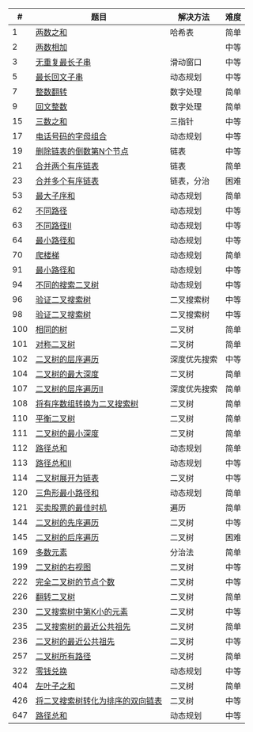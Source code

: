 | # | 题目 | 解决方法 | 难度 |
|---| ----- | -------- | ---------- |
|1|[两数之和](https://github.com/enjoycgr/leetcode/blob/master/1/1.go)|哈希表|简单
|2|[两数相加](https://github.com/enjoycgr/leetcode/blob/master/2/2.go)| |中等
|3|[无重复最长子串](https://github.com/enjoycgr/leetcode/blob/master/3/3.go)|滑动窗口|中等
|5|[最长回文子串](https://github.com/enjoycgr/leetcode/blob/master/5/5.go)|动态规划|中等
|7|[整数翻转](https://github.com/enjoycgr/leetcode/blob/master/7/7.go)|数字处理|简单
|9|[回文整数](https://github.com/enjoycgr/leetcode/blob/master/9/9.go)|数字处理|简单
|15|[三数之和](https://github.com/enjoycgr/leetcode/blob/master/15/15.go)|三指针|中等
|17|[电话号码的字母组合](https://github.com/enjoycgr/leetcode/blob/master/3/3.go)|动态规划|中等
|19|[删除链表的倒数第N个节点](https://github.com/enjoycgr/leetcode/blob/master/19/19.go)|链表|中等
|21|[合并两个有序链表](https://github.com/enjoycgr/leetcode/blob/master/21/21.go)|链表|简单
|23|[合并多个有序链表](https://github.com/enjoycgr/leetcode/blob/master/23/23.go)|链表，分治|困难
|53|[最大子序和](https://github.com/enjoycgr/leetcode/blob/master/53/53.go)|动态规划|简单
|62|[不同路径](https://github.com/enjoycgr/leetcode/blob/master/62/62.go)|动态规划|中等
|63|[不同路径II](https://github.com/enjoycgr/leetcode/blob/master/63/63.go)|动态规划|中等
|64|[最小路径和](https://github.com/enjoycgr/leetcode/blob/master/64/64.go)|动态规划|中等
|70|[爬楼梯](https://github.com/enjoycgr/leetcode/blob/master/70/70.go)|动态规划|简单
|91|[最小路径和](https://github.com/enjoycgr/leetcode/blob/master/91/91.go)|动态规划|中等
|94|[不同的搜索二叉树](https://github.com/enjoycgr/leetcode/blob/master/94/94.go)|动态规划|中等
|96|[验证二叉搜索树](https://github.com/enjoycgr/leetcode/blob/master/98/98.go)|二叉搜索树|中等
|98|[验证二叉搜索树](https://github.com/enjoycgr/leetcode/blob/master/98/98.go)|二叉搜索树|中等
|100|[相同的树](https://github.com/enjoycgr/leetcode/blob/master/100/100.go)|二叉树|简单
|101|[对称二叉树](https://github.com/enjoycgr/leetcode/blob/master/101/101.go)|二叉树|简单
|102|[二叉树的层序遍历](https://github.com/enjoycgr/leetcode/blob/master/102/102.go)|深度优先搜索|中等
|104|[二叉树的最大深度](https://github.com/enjoycgr/leetcode/blob/master/104/104.go)|二叉树|简单
|107|[二叉树的层序遍历II](https://github.com/enjoycgr/leetcode/blob/master/107/107.go)|深度优先搜索|简单
|108|[将有序数组转换为二叉搜索树](https://github.com/enjoycgr/leetcode/blob/master/108/108.go)|二叉树|简单
|110|[平衡二叉树](https://github.com/enjoycgr/leetcode/blob/master/110/110.go)|二叉树|简单
|111|[二叉树的最小深度](https://github.com/enjoycgr/leetcode/blob/master/111/111.go)|二叉树|简单
|112|[路径总和](https://github.com/enjoycgr/leetcode/blob/master/112/112.go)|动态规划|简单
|113|[路径总和II](https://github.com/enjoycgr/leetcode/blob/master/113/113.go)|动态规划|中等
|114|[二叉树展开为链表](https://github.com/enjoycgr/leetcode/blob/master/114/114.go)|二叉树|中等
|120|[三角形最小路径和  ](https://github.com/enjoycgr/leetcode/blob/master/120/120.go)|动态规划|简单
|121|[买卖股票的最佳时机](https://github.com/enjoycgr/leetcode/blob/master/121/121.go)|遍历|简单
|144|[二叉树的先序遍历](https://github.com/enjoycgr/leetcode/blob/master/144/144.go)|二叉树|中等
|145|[二叉树的后序遍历](https://github.com/enjoycgr/leetcode/blob/master/145/145.go)|二叉树|困难
|169|[多数元素](https://github.com/enjoycgr/leetcode/blob/master/169/169.go)|分治法|简单
|199|[二叉树的右视图](https://github.com/enjoycgr/leetcode/blob/master/199/199.go)|二叉树|中等
|222|[完全二叉树的节点个数](https://github.com/enjoycgr/leetcode/blob/master/222/222.go)|二叉树|中等
|226|[翻转二叉树](https://github.com/enjoycgr/leetcode/blob/master/226/226.go)|二叉树|简单
|230|[二叉搜索树中第K小的元素](https://github.com/enjoycgr/leetcode/blob/master/230/230.go)|二叉树|中等
|235|[二叉搜索树的最近公共祖先](https://github.com/enjoycgr/leetcode/blob/master/235/235.go)|二叉树|简单
|236|[二叉树的最近公共祖先](https://github.com/enjoycgr/leetcode/blob/master/236/236.go)|二叉树|中等
|257|[二叉树所有路径](https://github.com/enjoycgr/leetcode/blob/master/257/257.go)|二叉树|简单
|322|[零钱兑换](https://github.com/enjoycgr/leetcode/blob/master/322/322.go)|动态规划|中等
|404|[左叶子之和](https://github.com/enjoycgr/leetcode/blob/master/404/404.go)|二叉树|简单
|426|[将二叉搜索树转化为排序的双向链表](https://github.com/enjoycgr/leetcode/blob/master/426/426.go)|二叉树|中等
|647|[路径总和](https://github.com/enjoycgr/leetcode/blob/master/647/647.go)|动态规划|中等




